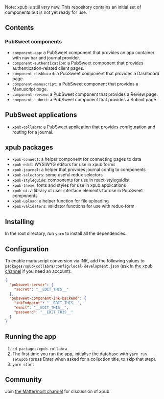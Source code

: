 Note: xpub is still _very_ new. This repository contains an initial set of components but is not yet ready for use.

## Contents

### PubSweet components

* `component-app`: a PubSweet component that provides an app container with nav bar and journal provider.
* `component-authentication`: a PubSweet component that provides authentication-related client pages.
* `component-dashboard`: a PubSweet component that provides a Dashboard page.
* `component-manuscript`: a PubSweet component that provides a Manuscript page.
* `component-review`: a PubSweet component that provides a Review page.
* `component-submit`: a PubSweet component that provides a Submit page.

## PubSweet applications

* `xpub-collabra`: a PubSweet application that provides configuration and routing for a journal.

## xpub packages

* `xpub-connect`: a helper component for connecting pages to data
* `xpub-edit`: WYSIWYG editors for use in xpub forms
* `xpub-journal`: a helper that provides journal config to components
* `xpub-selectors`: some useful redux selectors
* `xpub-styleguide`: components for use in react-styleguidist
* `xpub-theme`: fonts and styles for use in xpub applications
* `xpub-ui`: a library of user interface elements for use in PubSweet components
* `xpub-upload`: a helper function for file uploading
* `xpub-validators`: validator functions for use with redux-form

## Installing

In the root directory, run `yarn` to install all the dependencies.

## Configuration

To enable manuscript conversion via INK, add the following values to `packages/xpub-collabra/config/local-development.json` (ask in [the xpub channel](https://mattermost.coko.foundation/coko/channels/xpub) if you need an account):

```json
{
  "pubsweet-server": {
    "secret": "__EDIT_THIS__"
  },
  "pubsweet-component-ink-backend": {
    "inkEndpoint": "__EDIT_THIS__",
    "email": "__EDIT_THIS__",
    "password": "__EDIT_THIS__"
  }
}
```

## Running the app

1. `cd packages/xpub-collabra`
1. The first time you run the app, initialise the database with `yarn run setupdb` (press Enter when asked for a collection title, to skip that step).
1. `yarn start`

## Community

Join [the Mattermost channel](https://mattermost.coko.foundation/coko/channels/xpub) for discussion of xpub.
